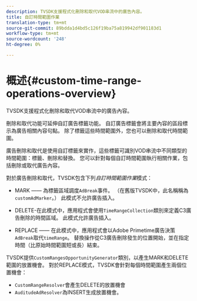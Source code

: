 ```yaml
---
description: TVSDK支援程式化刪除和取代VOD串流中的廣告內容。
title: 自訂時間範圍作業
translation-type: tm+mt
source-git-commit: 89bdda1d4bd5c126f19ba75a819942df901183d1
workflow-type: tm+mt
source-wordcount: '248'
ht-degree: 0%

---
```



# 概述{#custom-time-range-operations-overview}

TVSDK支援程式化刪除和取代VOD串流中的廣告內容。

刪除和取代功能可延伸自訂廣告標籤功能。 自訂廣告標籤會將主要內容的區段標示為廣告相關內容句點。 除了標籤這些時間範圍外，您也可以刪除和取代時間範圍。

<!--<a id="section_D3FE668CAF764DCC912373D5410C932C"></a>-->

廣告刪除和取代是使用自訂標籤來實作，這些標籤可識別VOD串流中不同類型的時間範圍：標籤、刪除和替換。 您可以針對每個自訂時間範圍執行相關作業，包括刪除或取代廣告內容。

對於廣告刪除和取代，TVSDK包含下列&#x200B;*自訂時間範圍作業*&#x200B;模式：

* MARK —— 為標籤區域調度`AdBreak`事件。 （在舊版TVSDK中，此名稱稱為`customAdMarker`。） 此模式不允許廣告插入。

* DELETE-在此模式中，應用程式會使用`TimeRangeCollection`類別來定義C3廣告刪除的時間區域。 此模式允許廣告插入。
* REPLACE —— 在此模式中，應用程式會以Adobe Primetime廣告決策`AdBreak`取代`timeRange`。 替換操作從C3廣告刪除發生的位置開始，並在指定時間（比原始時間範圍短或長）結束。

TVSDK提供`CustomRangesOpportunityGenerator`類別，以產生MARK和DELETE範圍的放置機會。 對於REPLACE模式，TVSDK會針對每個時間範圍產生兩個位置機會：

* `CustomRangeResolver`會產生DELETE的放置機會
* `AuditudeAdResolver`為INSERT生成放置機會。